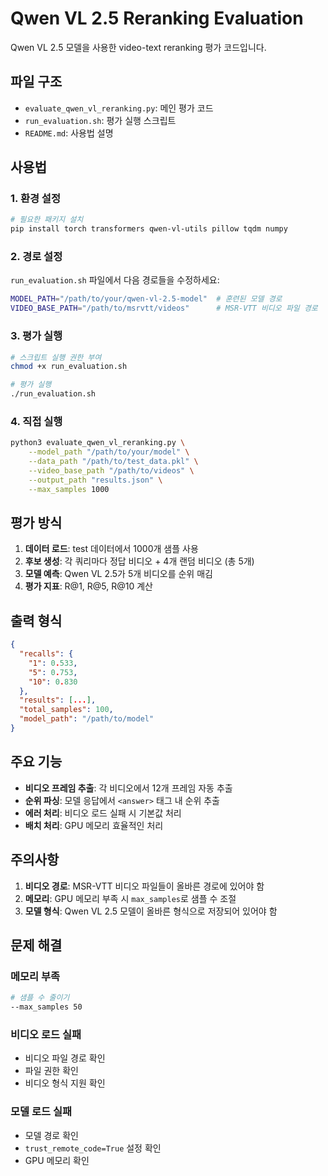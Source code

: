 # Qwen VL 2.5 Reranking Evaluation

Qwen VL 2.5 모델을 사용한 video-text reranking 평가 코드입니다.

## 파일 구조

- `evaluate_qwen_vl_reranking.py`: 메인 평가 코드
- `run_evaluation.sh`: 평가 실행 스크립트
- `README.md`: 사용법 설명

## 사용법

### 1. 환경 설정

```bash
# 필요한 패키지 설치
pip install torch transformers qwen-vl-utils pillow tqdm numpy
```

### 2. 경로 설정

`run_evaluation.sh` 파일에서 다음 경로들을 수정하세요:

```bash
MODEL_PATH="/path/to/your/qwen-vl-2.5-model"  # 훈련된 모델 경로
VIDEO_BASE_PATH="/path/to/msrvtt/videos"      # MSR-VTT 비디오 파일 경로
```

### 3. 평가 실행

```bash
# 스크립트 실행 권한 부여
chmod +x run_evaluation.sh

# 평가 실행
./run_evaluation.sh
```

### 4. 직접 실행

```bash
python3 evaluate_qwen_vl_reranking.py \
    --model_path "/path/to/your/model" \
    --data_path "/path/to/test_data.pkl" \
    --video_base_path "/path/to/videos" \
    --output_path "results.json" \
    --max_samples 1000
```

## 평가 방식

1. **데이터 로드**: test 데이터에서 1000개 샘플 사용
2. **후보 생성**: 각 쿼리마다 정답 비디오 + 4개 랜덤 비디오 (총 5개)
3. **모델 예측**: Qwen VL 2.5가 5개 비디오를 순위 매김
4. **평가 지표**: R@1, R@5, R@10 계산

## 출력 형식

```json
{
  "recalls": {
    "1": 0.533,
    "5": 0.753,
    "10": 0.830
  },
  "results": [...],
  "total_samples": 100,
  "model_path": "/path/to/model"
}
```

## 주요 기능

- **비디오 프레임 추출**: 각 비디오에서 12개 프레임 자동 추출
- **순위 파싱**: 모델 응답에서 `<answer>` 태그 내 순위 추출
- **에러 처리**: 비디오 로드 실패 시 기본값 처리
- **배치 처리**: GPU 메모리 효율적인 처리

## 주의사항

1. **비디오 경로**: MSR-VTT 비디오 파일들이 올바른 경로에 있어야 함
2. **메모리**: GPU 메모리 부족 시 `max_samples`로 샘플 수 조절
3. **모델 형식**: Qwen VL 2.5 모델이 올바른 형식으로 저장되어 있어야 함

## 문제 해결

### 메모리 부족
```bash
# 샘플 수 줄이기
--max_samples 50
```

### 비디오 로드 실패
- 비디오 파일 경로 확인
- 파일 권한 확인
- 비디오 형식 지원 확인

### 모델 로드 실패
- 모델 경로 확인
- `trust_remote_code=True` 설정 확인
- GPU 메모리 확인

